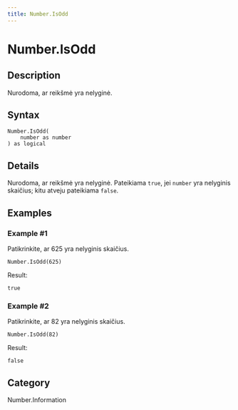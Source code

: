 ```yaml
---
title: Number.IsOdd
---
```


# Number.IsOdd


## Description

Nurodoma, ar reikšmė yra nelyginė.


## Syntax

```powerquery
Number.IsOdd(
    number as number
) as logical
```


## Details

Nurodoma, ar reikšmė yra nelyginė. Pateikiama <code>true</code>, jei <code>number</code> yra nelyginis skaičius; kitu atveju pateikiama <code>false</code>.


## Examples

### Example #1 
Patikrinkite, ar 625 yra nelyginis skaičius.
```powerquery
Number.IsOdd(625)
```

Result: 
```powerquery
true
```


### Example #2 
Patikrinkite, ar 82 yra nelyginis skaičius.
```powerquery
Number.IsOdd(82)
```

Result: 
```powerquery
false
```




## Category
Number.Information

